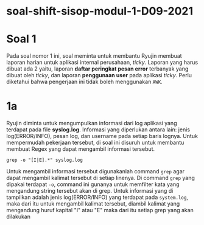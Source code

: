 # soal-shift-sisop-modul-1-D09-2021

# Soal 1
Pada soal nomor 1 ini, soal meminta untuk membantu Ryujin membuat laporan harian untuk aplikasi internal perusahaan, *ticky*.
Laporan yang harus dibuat ada 2 yaitu, laporan **daftar peringkat pesan error** terbanyak yang dibuat oleh *ticky*, dan 
laporan **penggunaan user** pada aplikasi *ticky*. Perlu diketahui bahwa pengerjaan ini tidak boleh menggunakan `AWK`.

# 1a
Ryujin diminta untuk mengumpulkan informasi dari log aplikasi yang terdapat pada file **syslog.log**. 
Informasi yang diperlukan antara lain: jenis log(ERROR/INFO), pesan log, dan username pada setiap baris lognya.
Untuk mempermudah pekerjaan tersebut, di soal ini disuruh untuk membantu membuat Regex yang dapat mengambil informasi tersebut.

```
grep -o "[I|E].*" syslog.log
```

Untuk mengambil informasi tersebut digunakanlah command `grep` agar dapat mengambil kalimat tersebut di setiap linenya. 
Di command `grep` yang dipakai terdapat `-o`, command ini gunanya untuk memfilter kata yang mengandung string tersebut akan di grep.
Untuk informasi yang di tampilkan adalah jenis log(ERROR/INFO) yang terdapat pada `system.log`, maka dari itu untuk mengambil
kalimat tersebut, diambil kalimat yang mengandung huruf kapital "I" atau "E" maka dari itu setiap grep yang akan dilakukan
